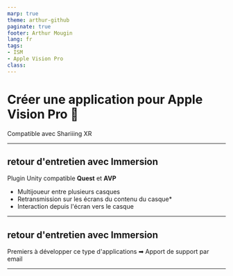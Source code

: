 ```yaml
---
marp: true
theme: arthur-github
paginate: true
footer: Arthur Mougin
lang: fr
tags: 
- ISM
- Apple Vision Pro
class:
---
```


# Créer une application pour Apple Vision Pro 🥽
Compatible avec Shariiing XR
<!-- 
_paginate: false 
_class: lead invert invert_lead
-->

---





## retour d'entretien avec Immersion
Plugin Unity compatible **Quest** et **AVP**
- Multijoueur entre plusieurs casques
- Retransmission sur les écrans du contenu du casque*
- Interaction depuis l'écran vers le casque 
<!--
_footer: Arthur Mougin - *uniquement en réalité virtuelle 
-->

---

## retour d'entretien avec Immersion
Premiers à développer ce type d'applications
➡ Apport de support par email

---

